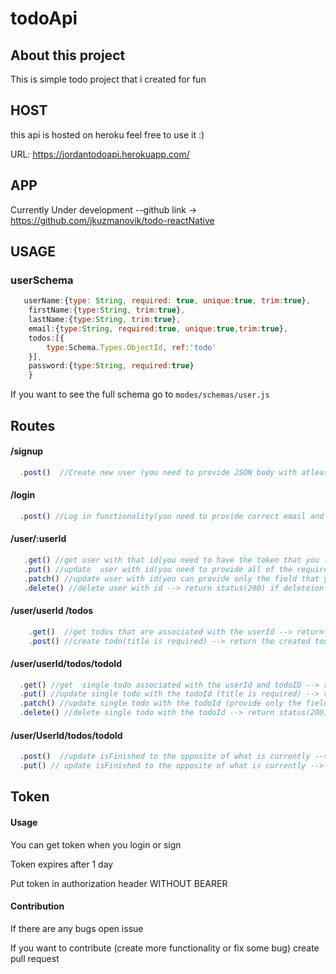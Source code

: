# todoApi
## About this project
  This is simple todo project that i created for fun 

## HOST
  this api is hosted on heroku feel free to use it :)

  URL: https://jordantodoapi.herokuapp.com/
 
## APP
  Currently Under development --github link -> https://github.com/jkuzmanovik/todo-reactNative

## USAGE 
### userSchema ###

```javascript
   userName:{type: String, required: true, unique:true, trim:true},
    firstName:{type:String, trim:true},
    lastName:{type:String, trim:true},
    email:{type:String, required:true, unique:true,trim:true},
    todos:[{
        type:Schema.Types.ObjectId, ref:'todo'
    }],
    password:{type:String, required:true}
    }
```
If you want to see the full schema go to ```modes/schemas/user.js```

## Routes

#### /signup
```javascript 
  .post()  //Create new user (you need to provide JSON body with atleast userName,email and password that are required) --> return new token && userId
```

#### /login
```javascript
  .post() //Log in functionality(you need to provide correct email and corect password) --> return new token && userID
```
 #### /user/:userId
 ```javascript
    .get() //get user with that id(you need to have the token that you logged in for this user) --> return single 
    .put() //update  user with id(you need to provide all of the required fields in order to update with put) --> return updated user
    .patch() //update user with id(you can provide only the field that you want to change) --> return updated user
    .delete() //delete user with id --> return status(200) if deleteion is success
 ```
 #### /user/userId /todos
```javascript
    .get()  //get todos that are associated with the userId --> return todo
    .post() //create todo(title is required) --> return the created todo
```
#### /user/userId/todos/todoId
```javascript
  .get() //get  single todo associated with the userId and todoID --> return single todo
  .put() //update single todo with the todoId (title is required) --> return updated todo
  .patch() //update single todo with the todoId (provide only the field that you need to update) --> return updated todo
  .delete() //delete single todo with the todoId --> return status(200) if success```
```
#### /user/UserId/todos/todoId
```javascript
  .post()  //update isFinished to the opposite of what is currently -->  return status(200)
  .put() // update isFinished to the opposite of what is currently --> return status(200)
```


## Token

#### Usage

 You can get token when you login or sign 
 
 Token expires after 1 day
 
 Put token in authorization header WITHOUT BEARER
 
 #### Contribution
 If there are any bugs open issue
 
 If you want to contribute (create more functionality or fix some bug) create pull request 
